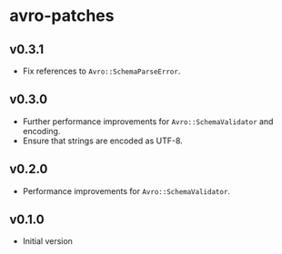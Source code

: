 # avro-patches

## v0.3.1
- Fix references to `Avro::SchemaParseError`.

## v0.3.0
- Further performance improvements for `Avro::SchemaValidator` and encoding.
- Ensure that strings are encoded as UTF-8.

## v0.2.0
- Performance improvements for `Avro::SchemaValidator`.

## v0.1.0
- Initial version
